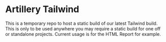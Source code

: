# Artillery Tailwind

This is a temporary repo to host a static build of our latest Tailwind build. This is only to be used anywhere you may require a static build for one off or standalone projects. Current usage is for the HTML Report for example.